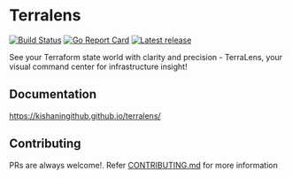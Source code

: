 # Terralens

[![Build Status](https://github.com/kishaningithub/terralens/actions/workflows/build.yml/badge.svg)](https://github.com/kishaningithub/terralens/actions/workflows/build.yml)
[![Go Report Card](https://goreportcard.com/badge/github.com/kishaningithub/terralens)](https://goreportcard.com/report/github.com/kishaningithub/terralens)
[![Latest release](https://img.shields.io/github/release/kishaningithub/terralens.svg)](https://github.com/kishaningithub/terralens/releases)

See your Terraform state world with clarity and precision - TerraLens, your visual command center for infrastructure insight!

## Documentation

https://kishaningithub.github.io/terralens/

## Contributing

PRs are always welcome!. Refer [CONTRIBUTING.md](./CONTRIBUTING.md) for more information